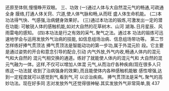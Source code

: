 还原至体侧,慢慢睁开双眼。
三、功效
(一)通过人体与大自然混元气的畅通,可疏通全身
膜络,打通人体关窍、穴道,使人体气脉和畅,从而旺
盛人体生命机能。
(二)本功法得气快、气感强,治病健身效果好。
(三)通过本功法的锻炼,可激发出一定的潜在功能:
可敏锐人体的感触机能,如对大自然的花草树木、山河
湖海､日月星辰、风雨雷电的感知。
(四)本功法是行之有效的采气､聚气之法。通过本
功法的锻炼可迅速地学会与运用发放外气治病的技能,
如信息组场治病、信息组场带功等。
第二节 怎样练好捧气贯顶法
捧气贯顶法是智能动功的第一步功,属于外混元阶
段。它主要是通过姿势的开合和意念引导的配合,引动
内气外放,外气内收,畅通人体内的混元气和大自然的
混元气相交换的通道。练好了就能使人体内的混元气和
大自然的混元气融为一体。这样,不仅可以增加人体混
元气,从而治疗各种疾病(现在很多人只练这一功法就
收到了治病强身的效果),而且能使体内各种感触机能敏
感性增强,达到一定程度就可以感觉到气,看到气,可
以诊治疾病。
捧气贯顶法是采气､聚气的高妙功法。现在好多同
志对发放外气还觉得很神秘.其实发放外气非常简单,我
437
